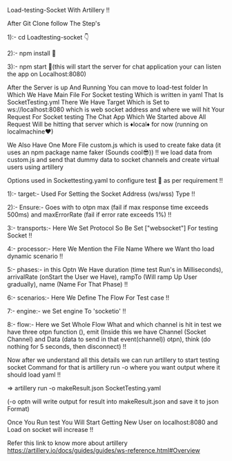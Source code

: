 Load-testing-Socket With Artillery !!

After Git Clone follow The Step's

1):- cd Loadtesting-socket 👇

2):- npm install 📍

3):- npm start 🚀(this will start the server for chat application your can listen the app on Localhost:8080) 

After the Server is up And Running You can move to load-test folder In Which We Have Main File For Socket testing Which is written in yaml That Is SocketTesting.yml 
There We Have Target Which is Set to ws://localhost:8080 which is web socket address and where we will hit Your Request For Socket testing The Chat App Which We Started above All Request Will be hitting that server which is ♦local♦ for now (running on localmachine♥)

We Also Have One More File custom.js which is used to create fake data (it uses an npm package name faker (Sounds cool😎)) !! we load data from custom.js and send that dummy data to socket channels and create virtual users using artillery

Options used in Sockettesting.yaml to configure test 💎 as per requirement !!

1):- target:- Used For Setting the Socket Address (ws/wss) Type !!

2):- Ensure:- Goes with to otpn max (fail if max response time exceeds 500ms) and maxErrorRate (fail if error rate exceeds 1%) !!

3:- transports:- Here We Set Protocol So Be Set ["websocket"] For testing Socket !!

4:- processor:- Here We Mention the File Name Where we Want tho load dynamic scenario !!

5:- phases:- in this Optn We Have duration (time test Run's in Milliseconds), arrivalRate (onStart the User we Have), rampTo (Will ramp Up User gradually), name (Name For That Phase) !!

6:- scenarios:- Here We Define The Flow For Test case !!

7:- engine:- we Set engine To 'socketio' !!

8:- flow:- Here we Set Whole Flow What and which channel is hit in test we have three otpn function (), emit (Inside this we have Channel (Socket Channel) and Data (data to send in that event(channel)) otpn), think (do nothing for 5 seconds, then disconnect) !!

Now after we understand all this details we can run artillery to start testing socket
Command for that is artillery run -o <filename> where you want output <file Name> where it should load yaml !!

=> artillery run -o makeResult.json SocketTesting.yaml 

(-o optn will write output for result into makeResult.json and save it to json Format)

Once You Run test You Will Start Getting New User on localhost:8080 and Load on socket will increase !!

Refer this link to know more about artillery https://artillery.io/docs/guides/guides/ws-reference.html#Overview
